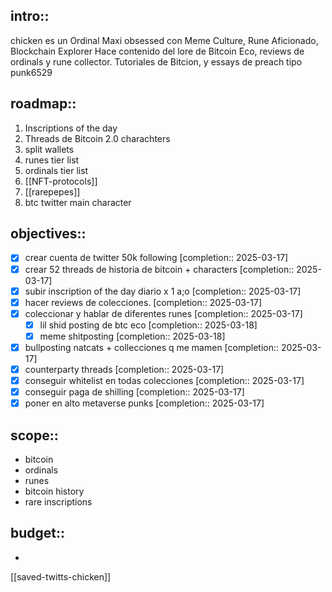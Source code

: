 ## intro::
chicken es un Ordinal Maxi obsessed con Meme Culture, Rune Aficionado, Blockchain Explorer
Hace contenido del lore de Bitcoin Eco, reviews de ordinals y rune collector. 
Tutoriales de Bitcion, y essays de preach tipo punk6529

## roadmap::
1. Inscriptions of the day
2. Threads de Bitcoin 2.0 charachters
3. split wallets
4. runes tier list
5. ordinals tier list
6. [[NFT-protocols]]
7. [[rarepepes]]
8. btc twitter main character

## objectives::
- [x] crear cuenta de twitter 50k following   [completion:: 2025-03-17]
- [x] crear 52 threads de historia de bitcoin + characters   [completion:: 2025-03-17]
- [x] subir inscription of the day diario x 1 a;o   [completion:: 2025-03-17]
- [x] hacer reviews de colecciones.   [completion:: 2025-03-17]
- [x] coleccionar y hablar de diferentes runes   [completion:: 2025-03-17]
	- [x] lil shid posting de btc eco   [completion:: 2025-03-18]
	- [x] meme shitposting   [completion:: 2025-03-18]
- [x] bullposting natcats + collecciones q me mamen   [completion:: 2025-03-17]
- [x] counterparty threads   [completion:: 2025-03-17]
- [x] conseguir whitelist en todas colecciones   [completion:: 2025-03-17]
- [x] conseguir paga de shilling   [completion:: 2025-03-17]
- [x] poner en alto metaverse punks   [completion:: 2025-03-17]

## scope::
- bitcoin
- ordinals 
- runes
- bitcoin history
- rare inscriptions

## budget::
- 
[[saved-twitts-chicken]]